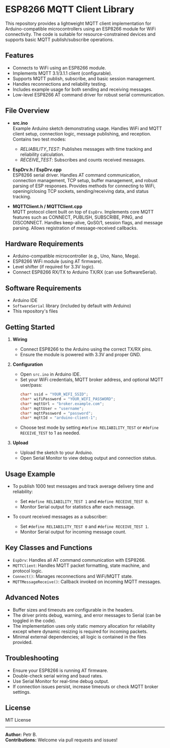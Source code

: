 # ESP8266 MQTT Client Library

This repository provides a lightweight MQTT client implementation for Arduino-compatible microcontrollers using an ESP8266 module for WiFi connectivity. The code is suitable for resource-constrained devices and supports basic MQTT publish/subscribe operations.

## Features

- Connects to WiFi using an ESP8266 module.
- Implements MQTT 3.1/3.1.1 client (configurable).
- Supports MQTT publish, subscribe, and basic session management.
- Handles reconnections and reliability testing.
- Includes example usage for both sending and receiving messages.
- Low-level ESP8266 AT command driver for robust serial communication.

## File Overview

- **src.ino**  
  Example Arduino sketch demonstrating usage. Handles WiFi and MQTT client setup, connection logic, message publishing, and reception. Contains two test modes:
  - *RELIABILITY_TEST*: Publishes messages with time tracking and reliability calculation.
  - *RECEIVE_TEST*: Subscribes and counts received messages.

- **EspDrv.h / EspDrv.cpp**  
  ESP8266 serial driver. Handles AT command communication, connection management, TCP setup, buffer management, and robust parsing of ESP responses. Provides methods for connecting to WiFi, opening/closing TCP sockets, sending/receiving data, and status tracking.

- **MQTTClient.h / MQTTClient.cpp**  
  MQTT protocol client built on top of `EspDrv`. Implements core MQTT features such as CONNECT, PUBLISH, SUBSCRIBE, PING, and DISCONNECT. Handles keep-alive, QoS0/1, session flags, and message parsing. Allows registration of message-received callbacks.

## Hardware Requirements

- Arduino-compatible microcontroller (e.g., Uno, Nano, Mega).
- ESP8266 WiFi module (using AT firmware).
- Level shifter (if required for 3.3V logic).
- Connect ESP8266 RX/TX to Arduino TX/RX (can use SoftwareSerial).

## Software Requirements

- Arduino IDE
- `SoftwareSerial` library (included by default with Arduino)
- This repository's files

## Getting Started

1. **Wiring**
   - Connect ESP8266 to the Arduino using the correct TX/RX pins.
   - Ensure the module is powered with 3.3V and proper GND.

2. **Configuration**
   - Open `src.ino` in Arduino IDE.
   - Set your WiFi credentials, MQTT broker address, and optional MQTT user/pass:
     ```cpp
     char* ssid = "YOUR_WIFI_SSID";
     char* wifiPassword = "YOUR_WIFI_PASSWORD";
     char* mqttUrl = "broker.example.com";
     char* mqttUser = "username";
     char* mqttPassword = "password";
     char* mqttId = "arduino-client-1";
     ```
   - Choose test mode by setting `#define RELIABILITY_TEST` or `#define RECEIVE_TEST` to 1 as needed.

3. **Upload**
   - Upload the sketch to your Arduino.
   - Open Serial Monitor to view debug output and connection status.

## Usage Example

- To publish 1000 test messages and track average delivery time and reliability:
  - Set `#define RELIABILITY_TEST 1` and `#define RECEIVE_TEST 0`.
  - Monitor Serial output for statistics after each message.

- To count received messages as a subscriber:
  - Set `#define RELIABILITY_TEST 0` and `#define RECEIVE_TEST 1`.
  - Monitor Serial output for incoming message count.

## Key Classes and Functions

- `EspDrv`: Handles all AT command communication with ESP8266.
- `MQTTClient`: Handles MQTT packet formatting, state machine, and protocol logic.
- `Connect()`: Manages reconnections and WiFi/MQTT state.
- `MQTTMessageReceive()`: Callback invoked on incoming MQTT messages.

## Advanced Notes

- Buffer sizes and timeouts are configurable in the headers.
- The driver prints debug, warning, and error messages to Serial (can be toggled in the code).
- The implementation uses only static memory allocation for reliability except where dynamic resizing is required for incoming packets.
- Minimal external dependencies; all logic is contained in the files provided.

## Troubleshooting

- Ensure your ESP8266 is running AT firmware.
- Double-check serial wiring and baud rates.
- Use Serial Monitor for real-time debug output.
- If connection issues persist, increase timeouts or check MQTT broker settings.

## License

MIT License

---

**Author:** Petr B.  
**Contributions:** Welcome via pull requests and issues!
